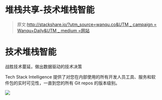 # 堆栈共享-技术堆栈智能

> 原文:[http://stackshare.io/?utm_source=wanqu.co&UTM _ campaign = Wanqu+Daily&UTM _ medium =网站](http://stackshare.io/?utm_source=wanqu.co&utm_campaign=Wanqu+Daily&utm_medium=website)

# 技术堆栈智能

战胜技术蔓延，做出数据驱动的技术决策

Tech Stack Intelligence 提供了对您在内部使用的所有开发人员工具、服务和软件包的实时可见性，一直到您的所有 Git repos 的版本级别。

![](../Images/b32ad8470834fa5fd109c8e2ddf6c443.png)